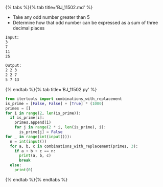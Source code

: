 {% tabs %}{% tab title='BJ_11502.md' %}

* Take any odd number greater than 5
* Determine how that odd number can be expressed as a sum of three decimal places

```txt
Input:
3
7
11
25

Output:
2 2 3
2 2 7
5 7 13
```

{% endtab %}{% tab title='BJ_11502.py' %}

```py
from itertools import combinations_with_replacement
is_prime = [False, False] + [True] * (1000)
primes = []
for i in range(2, len(is_prime)):
  if is_prime[i]:
    primes.append(i)
    for j in range(2 * i, len(is_prime), i):
      is_prime[j] = False
for _ in range(int(input())):
  n = int(input())
  for a, b, c in combinations_with_replacement(primes, 3):
    if a + b + c == n:
      print(a, b, c)
      break
  else:
    print(0)
```

{% endtab %}{% endtabs %}
